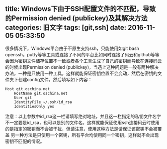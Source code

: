 title: Windows下由于SSH配置文件的不匹配，导致的Permission denied (publickey)及其解决方法
categories: 旧文字
tags: [git,ssh]
date: 2016-11-05 05:33:50
---
很多情况下，Windows平台由于不原生支持ssh，只能使用如git bash openssh，putty等等工具或连接了不同的平台比如同时连接了码云和github等等会因为密钥文件储存位置不一致或者各个工具生成了自己的密钥而导致在连接码云的时候出现Permission denied (publickey)，当遇上这种问题是一般有两种解决办法，一种是只使用一种工具，这样就能保证密钥位置不会变动，然后在密钥的文件夹下创建config文件，然后填写如下内容：

    Host git.oschina.net
        HostName git.oschina.net
        User git
        IdentityFile ~/.ssh/id_rsa
        IdentitiesOnly yes

注意：以上参数中id_rsa这一栏请填写绝对地址，并且这一栏指定的私钥文件名字不一定要是id_rsa，也可以是别的文件名，这样就能保证使用ssh连接码云时使用的是指定的密钥而不会被干扰，但请注意，使用这种方法是请保证该密钥不会被覆盖
另一种方法是只使用一个密钥，所有平台均使用同一个密钥，这样就不会出现密钥不匹配的情况。
